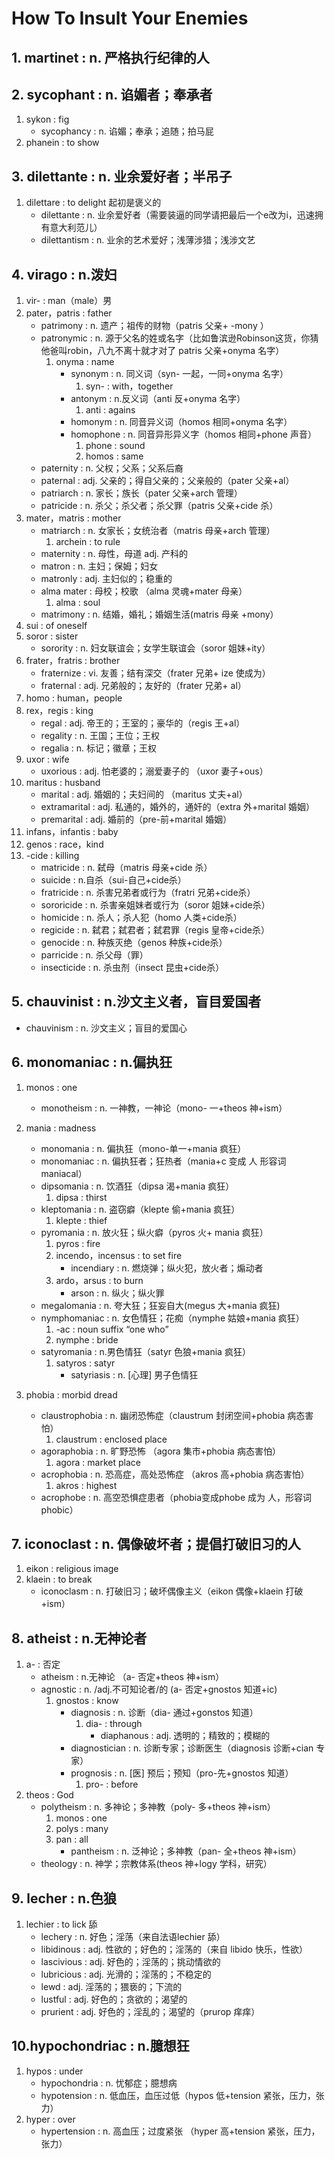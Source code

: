 # How To Insult Your Enemies

## 1. martinet                       :       n. 严格执行纪律的人

## 2. sycophant                      :       n. 谄媚者；奉承者 

1. sykon                             :       fig
    - sycophancy                  :     n. 谄媚；奉承；追随；拍马屁
2. phanein                        :        to show

## 3. dilettante                     :       n. 业余爱好者；半吊子

1. dilettare                        :   to delight 起初是褒义的
    - dilettante                     : n. 业余爱好者（需要装逼的同学请把最后一个e改为i，迅速拥有意大利范儿）        
    - dilettantism                   :   n. 业余的艺术爱好；浅薄涉猎；浅涉文艺

## 4. virago                         :          n.泼妇   

1. vir-                     :      man（male）男
2. pater，patris            :      father
    - patrimony             :      n. 遗产；祖传的财物（patris 父亲+ -mony ）
    - patronymic            :      n. 源于父名的姓或名字（比如鲁滨逊Robinson这货，你猜他爸叫robin，八九不离十就才对了 patris 父亲+onyma 名字）
        1. onyma            :       name
            - synonym       :        n. 同义词（syn- 一起，一同+onyma 名字）
                1. syn-     :        with，together
            - antonym       :        n.反义词（anti 反+onyma 名字）
                1. anti     :        agains
            - homonym       :       n. 同音异义词（homos 相同+onyma 名字）
            - homophone     :       n. 同音异形异义字（homos 相同+phone 声音）
                1. phone                :   sound 
                2. homos                :   same
    - paternity        :                n. 父权；父系；父系后裔
    - paternal         :               adj. 父亲的；得自父亲的；父亲般的（pater 父亲+al）
    - patriarch       :                 n. 家长；族长（pater 父亲+arch 管理）
    - patricide       :                 n. 杀父；杀父者；杀父罪（patris 父亲+cide 杀） 
3. mater，matris      :                mother
    - matriarch       :                n. 女家长；女统治者（matris 母亲+arch 管理）
        1. archein    :              to rule
    - maternity       :              n. 母性，母道 adj. 产科的
    - matron          :              n. 主妇；保姆；妇女                   
    - matronly        :             adj. 主妇似的；稳重的                     
    - alma mater      :              母校；校歌 （alma 灵魂+mater 母亲）
        1. alma       :              soul
    - matrimony       :               n. 结婚，婚礼；婚姻生活(matris 母亲 +mony）  
4. sui                :      of oneself
5. soror              :     sister
    - sorority        :     n. 妇女联谊会；女学生联谊会（soror 姐妹+ity） 
6. frater，fratris    :     brother 
    - fraternize      :     vi. 友善；结有深交（frater 兄弟+ ize 使成为）
    - fraternal       :     adj. 兄弟般的；友好的（frater 兄弟+ al）
7. homo               :     human，people
8. rex，regis         :     king
    - regal           :     adj. 帝王的；王室的；豪华的（regis 王+al）
    - regality        :     n. 王国；王位；王权
    - regalia         :     n. 标记；徽章；王权
9. uxor               :     wife
    - uxorious        :     adj. 怕老婆的；溺爱妻子的 （uxor 妻子+ous）
10. maritus            :    husband
    - marital          :    adj. 婚姻的；夫妇间的 （maritus 丈夫+al）
    - extramarital     :    adj. 私通的，婚外的，通奸的（extra 外+marital 婚姻）
    - premarital       :    adj. 婚前的（pre-前+marital 婚姻）
11. infans，infantis   :      baby
12. genos              :      race，kind       
13. -cide              :      killing
    - matricide        :      n. 弑母（matris 母亲+cide 杀）
    - suicide          :       n.自杀（sui-自己+cide杀）
    - fratricide       :       n. 杀害兄弟者或行为（fratri 兄弟+cide杀）
    - sororicide       :        n. 杀害亲姐妹者或行为（soror 姐妹+cide杀）       
    - homicide          :       n. 杀人；杀人犯（homo 人类+cide杀）
    - regicide          :       n. 弑君；弑君者；弑君罪（regis 皇帝+cide杀）
    - genocide         :        n. 种族灭绝（genos 种族+cide杀）
    - parricide         :       n. 杀父母（罪）
    - insecticide       :       n. 杀虫剂（insect 昆虫+cide杀）

## 5. chauvinist       :          n.沙文主义者，盲目爱国者 
- chauvinism           :            n. 沙文主义；盲目的爱国心

## 6. monomaniac                     :          n.偏执狂   
1. monos                             :          one
    - monotheism                     :          n. 一神教，一神论（mono- 一+theos 神+ism）
        
2. mania                              :          madness
    - monomania                      :  n. 偏执狂（mono-单一+mania 疯狂）   
    - monomaniac                     :  n. 偏执狂者；狂热者（mania+c 变成 人 形容词 maniacal）                           
    - dipsomania                       :    n. 饮酒狂（dipsa 渴+mania 疯狂）
        1. dipsa                       :       thirst    
    - kleptomania                      :    n. 盗窃癖（klepte 偷+mania 疯狂）
        1. klepte                      :       thief                 
    - pyromania                        :    n. 放火狂；纵火癖（pyros 火+ mania 疯狂） 
        1. pyros                 :              fire 
        2. incendo，incensus     :           to set fire 
            - incendiary         :       n. 燃烧弹；纵火犯，放火者；煽动者 
        3. ardo，arsus           :       to burn
            - arson              :        n. 纵火；纵火罪
    - megalomania                :    n. 夸大狂；狂妄自大(megus 大+mania 疯狂)
    - nymphomaniac               :   n. 女色情狂；花痴（nymphe 姑娘+mania 疯狂）
        1. -ac                   :   noun suffix “one who”
        2. nymphe                :   bride
    - satyromania                :   n.男色情狂（satyr 色狼+mania 疯狂）
        1. satyros               :   satyr    
            - satyriasis         :   n. [心理] 男子色情狂 
3. phobia                        :   morbid dread
    - claustrophobia             :  n.  幽闭恐怖症（claustrum 封闭空间+phobia 病态害怕）  
        1. claustrum            :   enclosed place
    - agoraphobia               :   n. 旷野恐怖 （agora 集市+phobia 病态害怕）
        1. agora                :   market place
    - acrophobia                :   n. 恐高症，高处恐怖症  （akros 高+phobia 病态害怕）
        1. akros                :   highest    
    - acrophobe                 :   n. 高空恐惧症患者（phobia变成phobe 成为 人，形容词phobic）
                  
## 7. iconoclast                     :       n. 偶像破坏者；提倡打破旧习的人

1. eikon                            :   religious image           
2. klaein                           :   to break 
    - iconoclasm                    :   n. 打破旧习；破坏偶像主义（eikon 偶像+klaein 打破+ism）

## 8. atheist                        :       n.无神论者

1. a-                   :       否定
    - atheism           :       n.无神论  （a- 否定+theos 神+ism）
    - agnostic          :       n. /adj.不可知论者/的 (a- 否定+gnostos 知道+ic) 
        1. gnostos      :       know
            - diagnosis         :       n. 诊断（dia- 通过+gonstos 知道）
                1. dia-          :                 through
                    - diaphanous  :                adj. 透明的；精致的；模糊的
            - diagnostician     :   n. 诊断专家；诊断医生（diagnosis 诊断+cian 专家）
            - prognosis         :   n. [医] 预后；预知（pro-先+gnostos 知道）
                1. pro-        :    before
2. theos      :                God
    - polytheism        :       n. 多神论；多神教（poly- 多+theos 神+ism）
        1. monos        :       one           
        2. polys        :       many          
        3. pan          :       all      
            - pantheism :       n. 泛神论；多神教（pan- 全+theos 神+ism）
    - theology          :       n. 神学；宗教体系(theos 神+logy 学科，研究）


## 9. lecher            :       n.色狼

1. lechier              :       to lick 舔
    - lechery           :       n. 好色；淫荡（来自法语lechier 舔）
    - libidinous        :       adj. 性欲的；好色的；淫荡的（来自 libido 快乐，性欲）
    - lascivious       :        adj. 好色的；淫荡的；挑动情欲的
    - lubricious       :        adj. 光滑的；淫荡的；不稳定的  
    - lewd             :        adj. 淫荡的；猥亵的；下流的
    - lustful          :        adj. 好色的；贪欲的；渴望的
    - prurient         :        adj. 好色的；淫乱的；渴望的（prurop 痒痒）

## 10.hypochondriac                  :       n.臆想狂    

1. hypos                        :   under   
    - hypochondria              :   n. 忧郁症；臆想病 
    - hypotension               :   n. 低血压，血压过低（hypos 低+tension 紧张，压力，张力）         
2. hyper                        :   over
    - hypertension              :   n. 高血压；过度紧张 （hyper 高+tension 紧张，压力，张力） 

